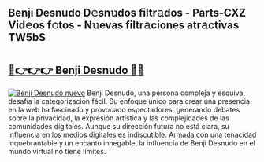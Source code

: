 ## Benji Desnudo D𝚎sn𝚞dos filtr𝚊dos - Parts-CXZ Vid𝚎os f𝚘tos - N𝚞evas filtr𝚊ciones atr𝚊ctivas TW5bS

# <h2><a href="http://mbblkz4.tromn.icu/?c=Benji+Desnudo">🔗👉👉👉 Benji Desnudo 🔗🔗</a></h2>

[![Benji Desnudo nuevo](https://i.imgur.com/pEAQMta.gif)](http://mbblkz4.tromn.icu/?c=Benji+Desnudo)
Benji Desnudo, una persona compleja y esquiva, desafía la categorización fácil. Su enfoque único para crear una presencia en la web ha fascinado y provocado espectadores, generando debates sobre la privacidad, la expresión artística y las complejidades de las comunidades digitales. Aunque su dirección futura no está clara, su influencia en los medios digitales es indiscutible. Armada con una tenacidad inquebrantable y un encanto innegable, la influencia de Benji Desnudo en el mundo virtual no tiene límites.
